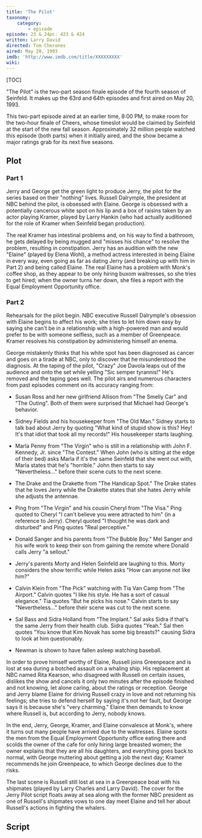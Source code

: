 ```yaml
---
title: 'The Pilot'
taxonomy:
    category:
        - episode
episode: 23 & 24pc: 423 & 424
written: Larry David
directed: Tom Cherones
aired: May 20, 1993
imdb: 'http://www.imdb.com/title/XXXXXXXXX'
wiki: 
---
```


[TOC]

"The Pilot" is the two-part season finale episode of the fourth season of Seinfeld. It makes up the 63rd and 64th episodes and first aired on May 20, 1993.

This two-part episode aired at an earlier time, 8:00 PM, to make room for the two-hour finale of Cheers, whose timeslot would be claimed by Seinfeld at the start of the new fall season. Approximately 32 million people watched this episode (both parts) when it initially aired, and the show became a major ratings grab for its next five seasons.

## Plot

### Part 1

Jerry and George get the green light to produce Jerry, the pilot for the series based on their "nothing" lives. Russell Dalrymple, the president at NBC behind the pilot, is obsessed with Elaine. George is obsessed with a potentially cancerous white spot on his lip and a box of raisins taken by an actor playing Kramer, played by Larry Hankin (who had actually auditioned for the role of Kramer when Seinfeld began production).

The real Kramer has intestinal problems and, on his way to find a bathroom, he gets delayed by being mugged and "misses his chance" to resolve the problem, resulting in constipation. Jerry has an audition with the new "Elaine" (played by Elena Wohl), a method actress interested in being Elaine in every way, even going as far as dating Jerry (and breaking up with him in Part 2) and being called Elaine. The real Elaine has a problem with Monk's coffee shop, as they appear to be only hiring buxom waitresses, so she tries to get hired; when the owner turns her down, she files a report with the Equal Employment Opportunity office.

### Part 2

Rehearsals for the pilot begin. NBC executive Russell Dalrymple's obsession with Elaine begins to affect his work; she tries to let him down easy by saying she can't be in a relationship with a high-powered man and would prefer to be with someone selfless, such as a member of Greenpeace. Kramer resolves his constipation by administering himself an enema.

George mistakenly thinks that his white spot has been diagnosed as cancer and goes on a tirade at NBC, only to discover that he misunderstood the diagnosis. At the taping of the pilot, "Crazy" Joe Davola leaps out of the audience and onto the set while yelling "Sic semper tyrannis!" He's removed and the taping goes well. The pilot airs and numerous characters from past episodes comment on its accuracy ranging from:

*   Susan Ross and her new girlfriend Allison from "The Smelly Car" and "The Outing". Both of them were surprised that Michael had George's behavior.

*   Sidney Fields and his housekeeper from "The Old Man." Sidney starts to talk bad about Jerry by quoting "What kind of stupid show is this? Hey! It's that idiot that took all my records!" His housekeeper starts laughing.

*   Marla Penny from "The Virgin" who is still in a relationship with John F. Kennedy, Jr. since "The Contest." When John (who is sitting at the edge of their bed) asks Marla if it's the same Seinfeld that she went out with, Marla states that he's "horrible." John then starts to say "Nevertheless..." before their scene cuts to the next scene.

*   The Drake and the Drakette from "The Handicap Spot." The Drake states that he loves Jerry while the Drakette states that she hates Jerry while she adjusts the antennae.

*   Ping from "The Virgin" and his cousin Cheryl from "The Visa." Ping quoted to Cheryl "I can't believe you were attracted to him" (in a reference to Jerry). Cheryl quoted "I thought he was dark and disturbed" and Ping quotes "Real perceptive."

*   Donald Sanger and his parents from "The Bubble Boy." Mel Sanger and his wife work to keep their son from gaining the remote where Donald calls Jerry "a sellout."

*   Jerry's parents Morty and Helen Seinfeld are laughing to this. Morty considers the show terrific while Helen asks "How can anyone not like him?"

*  Calvin Klein from "The Pick" watching with Tia Van Camp from "The Airport." Calvin quotes "I like his style. He has a sort of casual elegance." Tia quotes "But he picks his nose." Calvin starts to say "Nevertheless..." before their scene was cut to the next scene.

*   Sal Bass and Sidra Holland from "The Implant." Sal asks Sidra if that's the same Jerry from their health club. Sidra quotes "Yeah." Sal then quotes "You know that Kim Novak has some big breasts?" causing Sidra to look at him questionably.

*   Newman is shown to have fallen asleep watching baseball.

In order to prove himself worthy of Elaine, Russell joins Greenpeace and is lost at sea during a botched assault on a whaling ship. His replacement at NBC named Rita Kearson, who disagreed with Russell on certain issues, dislikes the show and cancels it only two minutes after the episode finished and not knowing, let alone caring, about the ratings or reception. George and Jerry blame Elaine for driving Russell crazy in love and not returning his feelings; she tries to defend herself by saying it's not her fault, but George says it is because she's "very charming." Elaine then demands to know where Russell is, but according to Jerry, nobody knows.

In the end, Jerry, George, Kramer, and Elaine convalesce at Monk's, where it turns out many people have arrived due to the waitresses. Elaine spots the men from the Equal Employment Opportunity office eating there and scolds the owner of the cafe for only hiring large breasted women; the owner explains that they are all his daughters, and everything goes back to normal, with George muttering about getting a job the next day; Kramer recommends he join Greenpeace, to which George declines due to the risks.

The last scene is Russell still lost at sea in a Greenpeace boat with his shipmates (played by Larry Charles and Larry David). The cover for the Jerry Pilot script floats away at sea along with the former NBC president as one of Russell's shipmates vows to one day meet Elaine and tell her about Russell's actions in fighting the whalers.

## Script
